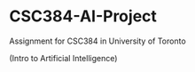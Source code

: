 # CSC384-AI-Project

Assignment for CSC384 in University of Toronto

(Intro to Artificial Intelligence)
